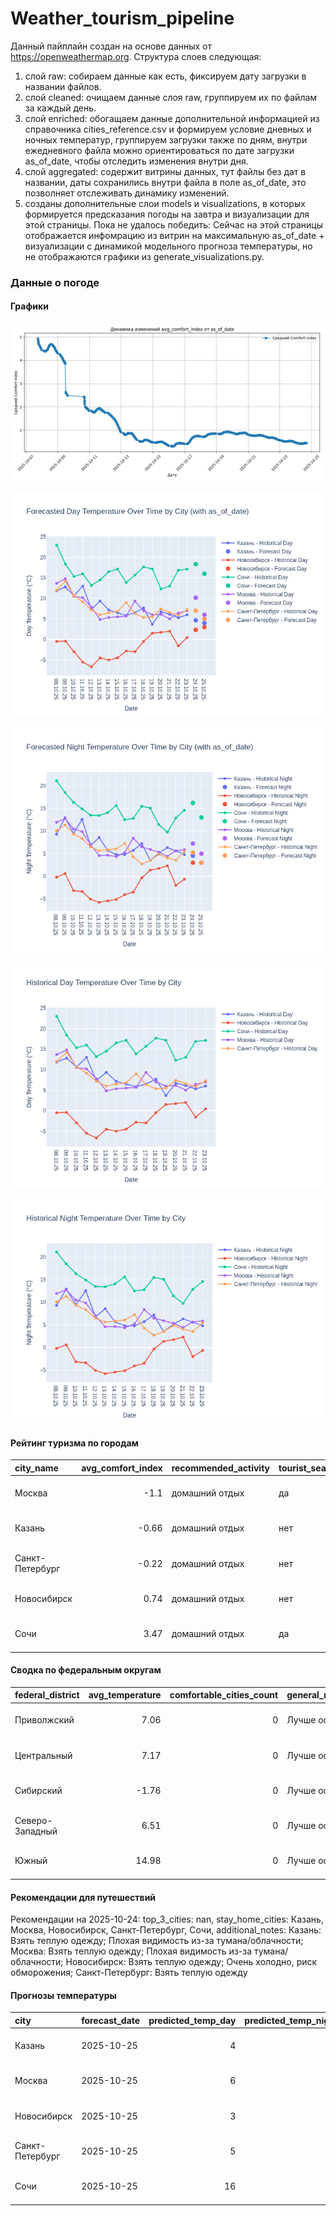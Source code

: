 # Weather_tourism_pipeline
Данный пайплайн создан на основе данных от https://openweathermap.org.
Структура слоев следующая:
  1) слой raw: 
  собираем данные как есть, фиксируем дату загрузки в названии файлов.
  2) слой cleaned:
  очищаем данные слоя raw, группируем их по файлам за каждый день.
  3) слой enriched:
  обогащаем данные дополнительной информацией из справочника cities_reference.csv и формируем условие дневных и ночных температур,
  группируем загрузки также по дням, внутри ежедневного файла можно ориентироваться по дате загрузки as_of_date, чтобы отследить изменения внутри дня.
  4) слой aggregated:
   содержит витрины данных, тут файлы без дат в названии, даты сохранились внутри файла в поле as_of_date, это позволняет отслеживать динамику изменений.
  6) созданы дополнительные слои models и visualizations, в которых формируется предсказания погоды на завтра и визуализации для этой страницы.
  Пока не удалось победить: Сейчас на этой страницы отображается инфомрацию из витрин на максимальную as_of_date + визуализации с динамикой модельного прогноза температуры, 
  но не отображаются графики из generate_visualizations.py.
<!-- WEATHER DATA START -->
### Данные о погоде

#### Графики
![Comfort Index Trend](data/visualizations/comfort_index_trend.png)

![Forecasted Day Temperature](data/visualizations/forecasted_day_temperature.png)

![Forecasted Night Temperature](data/visualizations/forecasted_night_temperature.png)

![Historical Day Temperature](data/visualizations/historical_day_temperature.png)

![Historical Night Temperature](data/visualizations/historical_night_temperature.png)

#### Рейтинг туризма по городам
| city_name       |   avg_comfort_index | recommended_activity   | tourist_season_match   | tourism_season   | tour_recommendation       | as_of_date          |
|:----------------|--------------------:|:-----------------------|:-----------------------|:-----------------|:--------------------------|:--------------------|
| Москва          |               -1.1  | домашний отдых         | да                     | Круглогодично    | домашний отдых в сезон    | 2025-10-24 16:29:00 |
| Казань          |               -0.66 | домашний отдых         | нет                    | Май-Сентябрь     | домашний отдых вне сезона | 2025-10-24 16:29:00 |
| Санкт-Петербург |               -0.22 | домашний отдых         | нет                    | Май-Сентябрь     | домашний отдых вне сезона | 2025-10-24 16:29:00 |
| Новосибирск     |                0.74 | домашний отдых         | нет                    | Июнь-Август      | домашний отдых вне сезона | 2025-10-24 16:29:00 |
| Сочи            |                3.47 | домашний отдых         | да                     | Май-Октябрь      | домашний отдых в сезон    | 2025-10-24 16:29:00 |

#### Сводка по федеральным округам
| federal_district   |   avg_temperature |   comfortable_cities_count | general_recommendation   | as_of_date          |
|:-------------------|------------------:|---------------------------:|:-------------------------|:--------------------|
| Приволжский        |              7.06 |                          0 | Лучше остаться дома      | 2025-10-24 16:29:00 |
| Центральный        |              7.17 |                          0 | Лучше остаться дома      | 2025-10-24 16:29:00 |
| Сибирский          |             -1.76 |                          0 | Лучше остаться дома      | 2025-10-24 16:29:00 |
| Северо-Западный    |              6.51 |                          0 | Лучше остаться дома      | 2025-10-24 16:29:00 |
| Южный              |             14.98 |                          0 | Лучше остаться дома      | 2025-10-24 16:29:00 |

#### Рекомендации для путешествий
Рекомендации на 2025-10-24: top_3_cities: nan, stay_home_cities: Казань, Москва, Новосибирск, Санкт-Петербург, Сочи, additional_notes: Казань: Взять теплую одежду; Плохая видимость из-за тумана/облачности; Москва: Взять теплую одежду; Плохая видимость из-за тумана/облачности; Новосибирск: Взять теплую одежду; Очень холодно, риск обморожения; Санкт-Петербург: Взять теплую одежду

#### Прогнозы температуры
| city            | forecast_date   |   predicted_temp_day |   predicted_temp_night | model_type       | as_of_date          |
|:----------------|:----------------|---------------------:|-----------------------:|:-----------------|:--------------------|
| Казань          | 2025-10-25      |                    4 |                      3 | LinearRegression | 2025-10-24 16:30:00 |
| Москва          | 2025-10-25      |                    6 |                      5 | LinearRegression | 2025-10-24 16:30:00 |
| Новосибирск     | 2025-10-25      |                    3 |                      3 | LinearRegression | 2025-10-24 16:30:00 |
| Санкт-Петербург | 2025-10-25      |                    5 |                      3 | LinearRegression | 2025-10-24 16:30:00 |
| Сочи            | 2025-10-25      |                   16 |                     13 | LinearRegression | 2025-10-24 16:30:00 |


<!-- WEATHER DATA END -->
